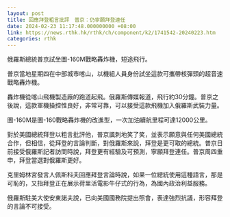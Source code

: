 ```yaml
---
layout: post
title: 回應拜登粗言批評　普京：仍寧願拜登連任
date: 2024-02-23 11:17:48.000000000 +08:00
link: https://news.rthk.hk/rthk/ch/component/k2/1741542-20240223.htm
categories: rthk
---
```


俄羅斯總統普京試坐圖-160M戰略轟炸機，短途飛行。

普京當地星期四在中部城市喀山，以機組人員身份試坐這款可攜帶核彈頭的超音速戰略轟炸機。

轟炸機從喀山飛機製造廠的跑道起飛。俄羅斯傳媒報道，飛行約30分鐘。普京之後說，這款軍機操控性良好，非常可靠，可以接受這款飛機加入俄羅斯武裝力量。

圖-160M是圖-160戰略轟炸機的改進型，一次加油續航里程可達12000公里。

對於美國總統拜登以粗言批評他，普京諷刺地笑了笑，並表示願意與任何美國總統合作，但相信，從拜登的言論判斷，對俄羅斯來說，拜登是更可取的總統。普京日前接受俄羅斯記者訪問時說，拜登更有經驗及可預測，寧願拜登連任。普京周四重申，拜登當選對俄羅斯更好。

克里姆林宮發言人佩斯科夫回應拜登言論時說，如果一位總統使用這種語言，那是可恥的，又指拜登正在展示荷里活電影牛仔式的行為，為國內政治利益服務。

俄羅斯駐美大使安東諾夫說，已向美國國務院提出照會，表達強烈抗議，形容拜登的言論不可接受。
